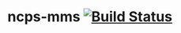 # ncps-mms [![Build Status](https://travis-ci.org/gh0st/ncps-mms.svg?branch=master)](https://travis-ci.org/gh0st/ncps-mms)
